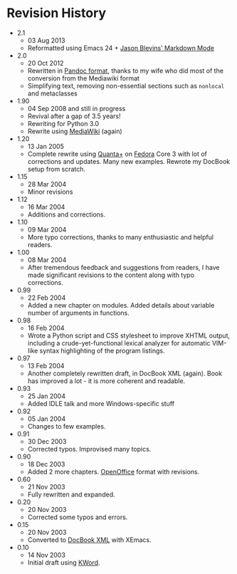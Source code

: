 # Revision History

- 2.1
    - 03 Aug 2013
    - Reformatted using Emacs 24 +
      [Jason Blevins' Markdown Mode](http://jblevins.org/projects/markdown-mode/)
- 2.0
    - 20 Oct 2012
    - Rewritten in
      [Pandoc format](http://johnmacfarlane.net/pandoc/README.html),
      thanks to my wife who did most of the conversion from the
      Mediawiki format
    - Simplifying text, removing non-essential sections such as
      `nonlocal` and metaclasses
- 1.90 
    - 04 Sep 2008 and still in progress
    - Revival after a gap of 3.5 years! 
    - Rewriting for Python 3.0
    - Rewrite using [MediaWiki](http://www.mediawiki.org) (again)
- 1.20 
    - 13 Jan 2005
    - Complete rewrite using
      [Quanta+](https://en.wikipedia.org/wiki/Quanta_Plus) on
      [Fedora](http://fedoraproject.org/) Core 3 with lot of
      corrections and updates. Many new examples. Rewrote my DocBook
      setup from scratch.
- 1.15 
    - 28 Mar 2004
    - Minor revisions 
- 1.12 
    - 16 Mar 2004
    - Additions and corrections. 
- 1.10 
    - 09 Mar 2004
    - More typo corrections, thanks to many enthusiastic and helpful
      readers.
- 1.00 
    - 08 Mar 2004
    - After tremendous feedback and suggestions from readers, I have
      made significant revisions to the content along with typo
      corrections.
- 0.99 
    - 22 Feb 2004
    - Added a new chapter on modules. Added details about variable
      number of arguments in functions.
- 0.98 
    - 16 Feb 2004
    - Wrote a Python script and CSS stylesheet to improve XHTML
      output, including a crude-yet-functional lexical analyzer for
      automatic VIM-like syntax highlighting of the program listings.
- 0.97 
    - 13 Feb 2004
    - Another completely rewritten draft, in DocBook XML (again). Book
      has improved a lot - it is more coherent and readable.
- 0.93 
    - 25 Jan 2004
    - Added IDLE talk and more Windows-specific stuff
- 0.92 
    - 05 Jan 2004
    - Changes to few examples. 
- 0.91
    - 30 Dec 2003
    - Corrected typos. Improvised many topics. 
- 0.90 
    - 18 Dec 2003
    - Added 2 more
      chapters. [OpenOffice](https://en.wikipedia.org/wiki/OpenOffice)
      format with revisions.
- 0.60 
    - 21 Nov 2003
    - Fully rewritten and expanded. 
- 0.20 
    - 20 Nov 2003
    - Corrected some typos and errors. 
- 0.15 
    - 20 Nov 2003
    - Converted to
      [DocBook XML](https://en.wikipedia.org/wiki/DocBook) with
      XEmacs.
- 0.10 
    - 14 Nov 2003
    - Initial draft using [KWord](https://en.wikipedia.org/wiki/Kword).
